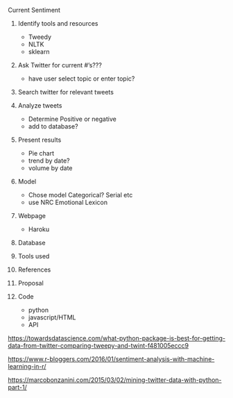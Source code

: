 Current Sentiment

1. Identify tools and resources
	+ Tweedy
	+ NLTK
	+ sklearn	 
	
2. Ask Twitter for current #’s???
	+  have user select topic or enter topic?
3. Search twitter for relevant tweets 
4. Analyze tweets
	+ Determine Positive or negative
	+ add to database?

5. Present results 
	+ Pie chart
	+ trend by date?
	+ volume by date

6. Model
	+  Chose model Categorical? Serial etc
	+ use NRC Emotional Lexicon
7. Webpage
	+ Haroku
8. Database
9. Tools used
10. References
11. Proposal	
12. Code
	+ python
	+ javascript/HTML
	+ API

https://towardsdatascience.com/what-python-package-is-best-for-getting-data-from-twitter-comparing-tweepy-and-twint-f481005eccc9


https://www.r-bloggers.com/2016/01/sentiment-analysis-with-machine-learning-in-r/

https://marcobonzanini.com/2015/03/02/mining-twitter-data-with-python-part-1/